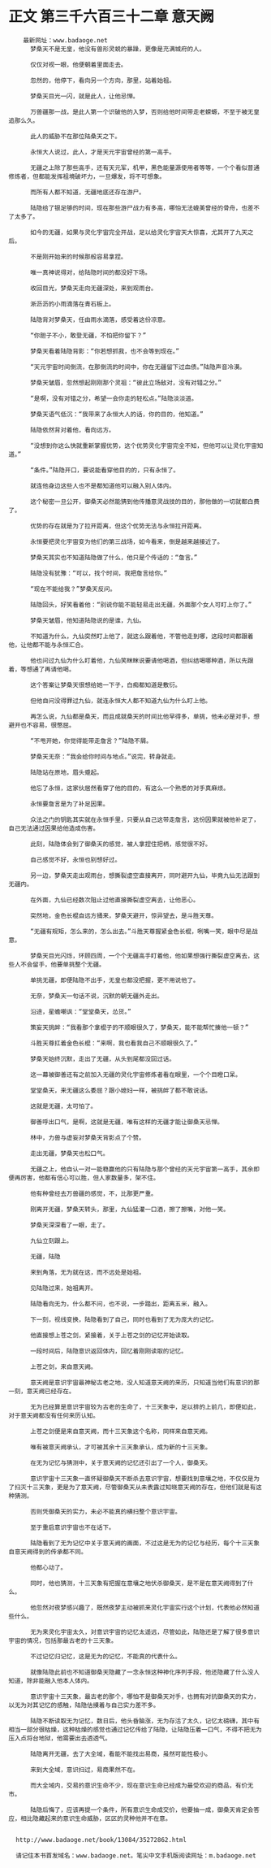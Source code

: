 # 正文 第三千六百三十二章 意天阙
        最新网址：www.badaoge.net
          梦桑天不是无皇，他没有兽形灵蜕的暴躁，更像是充满城府的人。
      
          仅仅对视一眼，他便朝着里面走去。
      
          忽然的，他停下，看向另一个方向，那里，站着始祖。
      
          梦桑天目光一闪，就是此人，让他忌惮。
      
          万兽疆那一战，是此人第一个识破他的入梦，否则给他时间带走老蝾螈，不至于被无皇追那么久。
      
          此人的威胁不在那位陆桑天之下。
      
          永恒大人说过，此人，才是天元宇宙曾经的第一高手。
      
          无疆之上除了那些高手，还有天元军，机甲，黑色能量源使用者等等，一个个看似普通修炼者，但都能发挥祖境破坏力，一旦爆发，将不可想象。
      
          而所有人都不知道，无疆地底还存在游尸。
      
          陆隐给了银足够的时间，现在那些游尸战力有多高，哪怕无法媲美曾经的骨舟，也差不了太多了。
      
          如今的无疆，如果与灵化宇宙完全开战，足以给灵化宇宙天大惊喜，尤其开了九天之后。
      
          不是刚开始来的时候那般容易拿捏。
      
          唯一真神说得对，给陆隐时间的都没好下场。
      
          收回目光，梦桑天走向无疆深处，来到观雨台。
      
          淅沥沥的小雨滴落在青石板上。
      
          陆隐背对梦桑天，任由雨水滴落，感受着这份凉意。
      
          “你胆子不小，敢登无疆，不怕把你留下？”
      
          梦桑天看着陆隐背影：“你若想抓我，也不会等到现在。”
      
          “天元宇宙时间倒流，在那倒流的时间中，你在无疆留下过血债。”陆隐声音冷漠。
      
          梦桑天皱眉，忽然想起刚刚那个灵祖：“彼此立场敌对，没有对错之分。”
      
          “是啊，没有对错之分，希望一会你走的轻松点。”陆隐淡淡道。
      
          梦桑天语气低沉：“我带来了永恒大人的话，你的目的，他知道。”
      
          陆隐依然背对着他，看向远方。
      
          “没想到你这么快就重新掌握优势，这个优势灵化宇宙完全不知，但他可以让灵化宇宙知道。”
      
          “条件。”陆隐开口，要说能看穿他目的的，只有永恒了。
      
          就连他身边这些人也不是都知道他可以融入别人体内。
      
          这个秘密一旦公开，御桑天必然能猜到他传播意灵战技的目的，那他做的一切就都白费了。
      
          优势的存在就是为了拉开距离，但这个优势无法与永恒拉开距离。
      
          永恒要把灵化宇宙变为他们的第三战场，如今看来，倒是越来越接近了。
      
          梦桑天其实也不知道陆隐做了什么，他只是个传话的：“詹言。”
      
          陆隐没有犹豫：“可以，找个时间，我把詹言给你。”
      
          “现在不能给我？”梦桑天反问。
      
          陆隐回头，好笑看着他：“别说你能不能轻易走出无疆，外面那个女人可盯上你了。”
      
          梦桑天皱眉，他知道陆隐说的是谁，九仙。
      
          不知道为什么，九仙突然盯上他了，就这么跟着他，不管他走到哪，这段时间都跟着他，让他都不能与永恒汇合。
      
          他也问过九仙为什么盯着他，九仙笑眯眯说要请他喝酒，但纠结喝哪种酒，所以先跟着，等想通了再请他喝。
      
          这个答案让梦桑天很想给她一下子，白痴都知道是敷衍。
      
          但他自问没得罪过九仙，就连永恒大人都不知道九仙为什么盯上他。
      
          再怎么说，九仙都是桑天，而且成就桑天的时间比他早得多，单挑，他未必是对手，想避开也不容易，很憋屈。
      
          “不甩开她，你觉得能带走詹言？”陆隐不屑。
      
          梦桑天无奈：“我会给你时间与地点。”说完，转身就走。
      
          陆隐站在原地，眉头蹙起。
      
          他忘了永恒，这家伙居然看穿了他的目的，有这么一个熟悉的对手真麻烦。
      
          永恒要詹言是为了补足因果。
      
          众法之门的钥匙其实就在永恒手里，只要从自己这带走詹言，这份因果就被他补足了，自己无法通过因果给他造成伤害。
      
          此刻，陆隐体会到了御桑天的感觉，被人拿捏住把柄，感觉很不好。
      
          自己感觉不好，永恒也别想好过。
      
          另一边，梦桑天走出观雨台，想撕裂虚空直接离开，同时避开九仙，毕竟九仙无法跟到无疆内。
      
          在外面，九仙已经数次阻止过他直接撕裂虚空离去，让他恶心。
      
          突然地，金色长棍自远方捅来，梦桑天避开，惊异望去，是斗胜天尊。
      
          “无疆有规矩，怎么来的，怎么出去。”斗胜天尊握紧金色长棍，咧嘴一笑，眼中尽是战意。
      
          梦桑天目光闪烁，环顾四周，一个个无疆高手盯着他，他如果想强行撕裂虚空离去，这些人不会留手，他要单挑整个无疆。
      
          单挑无疆，即便陆隐不出手，无皇也都没把握，更不用说他了。
      
          无奈，梦桑天一句话不说，沉默的朝无疆外走出。
      
          沿途，星蟾嘲讽：“堂堂桑天，怂货。”
      
          策妄天挑衅：“我看那个拿棍子的不顺眼很久了，梦桑天，能不能帮忙揍他一顿？”
      
          斗胜天尊扛着金色长棍：“来啊，我也看我自己不顺眼很久了。”
      
          梦桑天始终沉默，走出了无疆，从头到尾都没回过话。
      
          这一幕被御善还有之前加入无疆的灵化宇宙修炼者看在眼里，一个个目瞪口呆。
      
          堂堂桑天，来无疆这么委屈？跟小媳妇一样，被挑衅了都不敢说话。
      
          这就是无疆，太可怕了。
      
          御善呼出口气，是啊，这就是无疆，唯有这样的无疆才能让御桑天忌惮。
      
          林中，力兽与虚妄对梦桑天背影点了个赞。
      
          走出无疆，梦桑天也松口气。
      
          无疆之上，他自认一对一能稳赢他的只有陆隐与那个曾经的天元宇宙第一高手，其余即便再厉害，他都有信心可以胜，但人家数量多，架不住。
      
          他有种曾经去万兽疆的感觉，不，比那更严重。
      
          刚离开无疆，梦桑天转头，那里，九仙猛灌一口酒，擦了擦嘴，对他一笑。
      
          梦桑天深深看了一眼，走了。
      
          九仙立刻跟上。
      
          无疆，陆隐
      
          来到角落，无为就在这，而不远处是始祖。
      
          见陆隐过来，始祖离开。
      
          陆隐看向无为，什么都不问，也不说，一步踏出，距离五米，融入。
      
          下一刻，视线变换，陆隐看到了自己，同时也看到了无为庞大的记忆。
      
          他直接想上苍之剑，紧接着，关于上苍之剑的记忆开始读取。
      
          一段时间后，陆隐意识返回体内，回忆着刚刚读取的记忆。
      
          上苍之剑，来自意天阙。
      
          意天阙是意识宇宙最神秘古老之地，没人知道意天阙的来历，只知道当他们有意识的那一刻，意天阙已经存在。
      
          无为已经算是意识宇宙较为古老的生命了，十三天象中，足以排的上前几，即便如此，对于意天阙都没有任何来历认知。
      
          上苍之剑便是来自意天阙，而十三天象这个名称，同样来自意天阙。
      
          唯有被意天阙承认，才可被其余十三天象承认，成为新的十三天象。
      
          在无为记忆与猜测中，关于意天阙的记忆还引出了一个人，御桑天。
      
          意识宇宙十三天象一直怀疑御桑天不断杀去意识宇宙，想要找到意壤之地，不仅仅是为了扫灭十三天象，更是为了意天阙，尽管御桑天从未表露过知晓意天阙的存在，但他们就是有这种猜测。
      
          否则凭御桑天的实力，未必不能真的横扫整个意识宇宙。
      
          至于重启意识宇宙也不在话下。
      
          陆隐看到了无为记忆中关于意天阙的画面，不过这是无为的记忆与经历，每个十三天象自意天阙得到的传承都不同。
      
          他都心动了。
      
          同时，他也猜测，十三天象有把握在意壤之地伏杀御桑天，是不是在意天阙得到了什么。
      
          他忽然对夜梦感兴趣了，既然夜梦主动被抓来灵化宇宙实行这个计划，代表他必然知道些什么。
      
          无为来灵化宇宙太久，对意识宇宙的记忆太遥远，尽管如此，陆隐还是了解了很多意识宇宙的情况，包括那最古老的十三天象。
      
          不过记忆归记忆，这是无为的记忆，不能真的代表什么。
      
          就像陆隐此前也不知道御桑天隐藏了一念永恒这种神化序列手段，他还隐藏了什么没人知道，除非能融入他本人体内。
      
          意识宇宙十三天象，最古老的那个，哪怕不是御桑天对手，也拥有对抗御桑天的实力，以无为对其记忆的感触，陆隐估摸着与自己实力差不多。
      
          陆隐不断读取无为记忆，数日后，他头昏脑涨，无为存活了太久，记忆太磅礴，其中有相当一部分很枯燥，这种枯燥的感觉也通过记忆传给了陆隐，让陆隐压着一口气，不得不把无为压入点将台地狱，他需要出去透透气。
      
          陆隐离开无疆，去了大全域，看能不能找出易商，虽然可能性极小。
      
          来到大全域，意识扫过，易商果然不在。
      
          而大全域内，交易的意识生命不少，现在意识生命已经成为最受欢迎的商品，有价无市。
      
          陆隐后悔了，应该再提一个条件，所有意识生命成交价，他要抽一成，御桑天肯定会答应，相比隐藏起来的意识生命威胁，区区的灵种他并不在意。
      
      
      http://www.badaoge.net/book/13084/35272862.html
      
      请记住本书首发域名：www.badaoge.net。笔尖中文手机版阅读网址：m.badaoge.net